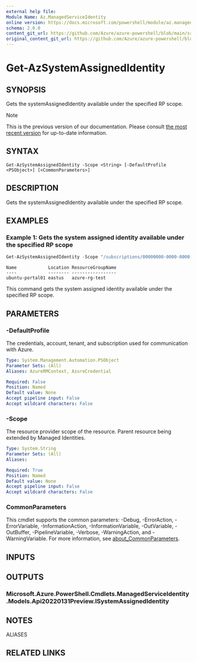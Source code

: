```yaml
---
external help file: 
Module Name: Az.ManagedServiceIdentity
online version: https://docs.microsoft.com/powershell/module/az.managedserviceidentity/get-azsystemassignedidentity
schema: 2.0.0
content_git_url: https://github.com/Azure/azure-powershell/blob/main/src/ManagedServiceIdentity/help/Get-AzSystemAssignedIdentity.md
original_content_git_url: https://github.com/Azure/azure-powershell/blob/main/src/ManagedServiceIdentity/help/Get-AzSystemAssignedIdentity.md
---
```


# Get-AzSystemAssignedIdentity

## SYNOPSIS
Gets the systemAssignedIdentity available under the specified RP scope.

> [!NOTE]
>This is the previous version of our documentation. Please consult [the most recent version](/powershell/module/az.managedserviceidentity/get-azsystemassignedidentity) for up-to-date information.

## SYNTAX

```
Get-AzSystemAssignedIdentity -Scope <String> [-DefaultProfile <PSObject>] [<CommonParameters>]
```

## DESCRIPTION
Gets the systemAssignedIdentity available under the specified RP scope.

## EXAMPLES

### Example 1: Gets the system assigned identity available under the specified RP scope
```powershell
Get-AzSystemAssignedIdentity -Scope "/subscriptions/00000000-0000-0000-00000000000/resourcegroups/lucas-rg-test/providers/Microsoft.Web/sites/functionportal01"
```

```output
Name            Location ResourceGroupName
----            -------- -----------------
ubuntu-portal01 eastus   azure-rg-test
```

This command gets the system assigned identity available under the specified RP scope.

## PARAMETERS

### -DefaultProfile
The credentials, account, tenant, and subscription used for communication with Azure.

```yaml
Type: System.Management.Automation.PSObject
Parameter Sets: (All)
Aliases: AzureRMContext, AzureCredential

Required: False
Position: Named
Default value: None
Accept pipeline input: False
Accept wildcard characters: False
```

### -Scope
The resource provider scope of the resource.
Parent resource being extended by Managed Identities.

```yaml
Type: System.String
Parameter Sets: (All)
Aliases:

Required: True
Position: Named
Default value: None
Accept pipeline input: False
Accept wildcard characters: False
```

### CommonParameters
This cmdlet supports the common parameters: -Debug, -ErrorAction, -ErrorVariable, -InformationAction, -InformationVariable, -OutVariable, -OutBuffer, -PipelineVariable, -Verbose, -WarningAction, and -WarningVariable. For more information, see [about_CommonParameters](http://go.microsoft.com/fwlink/?LinkID=113216).

## INPUTS

## OUTPUTS

### Microsoft.Azure.PowerShell.Cmdlets.ManagedServiceIdentity.Models.Api20220131Preview.ISystemAssignedIdentity

## NOTES

ALIASES

## RELATED LINKS

